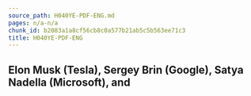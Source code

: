 ```yaml
---
source_path: H040YE-PDF-ENG.md
pages: n/a-n/a
chunk_id: b2083a1a8cf56cb8c0a577b21ab5c5b563ee71c3
title: H040YE-PDF-ENG
---
```

## Elon Musk (Tesla), Sergey Brin (Google), Satya Nadella (Microsoft), and
